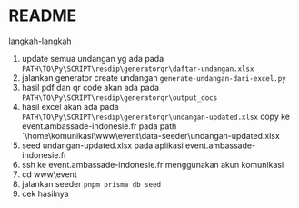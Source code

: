 # README

langkah-langkah

1. update semua undangan yg ada pada `PATH\TO\Py\SCRIPT\resdip\generatorqr\daftar-undangan.xlsx`
2. jalankan generator create undangan `generate-undangan-dari-excel.py`
3. hasil pdf dan qr code akan ada pada `PATH\TO\Py\SCRIPT\resdip\generatorqr\output_docs`
4. hasil excel akan ada pada `PATH\TO\Py\SCRIPT\resdip\generatorqr\undangan-updated.xlsx` copy ke event.ambassade-indonesie.fr
pada path `\home\komunikasi\www\event\data-seeder\undangan-updated.xlsx
5. seed undangan-updated.xlsx pada aplikasi event.ambassade-indonesie.fr
6. ssh ke event.ambassade-indonesie.fr menggunakan akun komunikasi
7. cd www\event
8. jalankan seeder `pnpm prisma db seed`
9. cek hasilnya